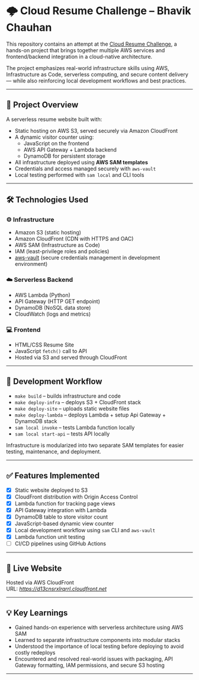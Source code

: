 # 🌩️ Cloud Resume Challenge – Bhavik Chauhan

This repository contains an attempt at the [Cloud Resume Challenge](https://cloudresumechallenge.dev/), a hands-on project that brings together multiple AWS services and frontend/backend integration in a cloud-native architecture.

The project emphasizes real-world infrastructure skills using AWS, Infrastructure as Code, serverless computing, and secure content delivery — while also reinforcing local development workflows and best practices.

---

## 🧠 Project Overview

A serverless resume website built with:

- Static hosting on AWS S3, served securely via Amazon CloudFront
- A dynamic visitor counter using:
  - JavaScript on the frontend
  - AWS API Gateway + Lambda backend
  - DynamoDB for persistent storage
- All infrastructure deployed using **AWS SAM templates**
- Credentials and access managed securely with `aws-vault`
- Local testing performed with `sam local` and CLI tools

---

## 🛠️ Technologies Used

### ⚙️ Infrastructure
- Amazon S3 (static hosting)
- Amazon CloudFront (CDN with HTTPS and OAC)
- AWS SAM (Infrastructure as Code)
- IAM (least-privilege roles and policies)
- [aws-vault](https://github.com/99designs/aws-vault) (secure credentials management in development environment)

### ☁️ Serverless Backend
- AWS Lambda (Python)
- API Gateway (HTTP GET endpoint)
- DynamoDB (NoSQL data store)
- CloudWatch (logs and metrics)

### 💻 Frontend
- HTML/CSS Resume Site
- JavaScript `fetch()` call to API
- Hosted via S3 and served through CloudFront

---

## 🔄 Development Workflow

- `make build` – builds infrastructure and code
- `make deploy-infra` – deploys S3 + CloudFront stack
- `make deploy-site` – uploads static website files
- `make deploy-lambda` – deploys Lambda + setup Api Gateway + DynamoDB stack
- `sam local invoke` – tests Lambda function locally
- `sam local start-api` – tests API locally

Infrastructure is modularized into two separate SAM templates for easier testing, maintenance, and deployment.

---

## ✅ Features Implemented

- [x] Static website deployed to S3
- [x] CloudFront distribution with Origin Access Control
- [x] Lambda function for tracking page views
- [x] API Gateway integration with Lambda
- [x] DynamoDB table to store visitor count
- [x] JavaScript-based dynamic view counter
- [x] Local development workflow using `sam` CLI and `aws-vault`
- [x] Lambda function unit testing
- [ ] CI/CD pipelines using GitHub Actions 

---

## 🔗 Live Website

Hosted via AWS CloudFront  
URL: _https://d13cnsrxlrqrrl.cloudfront.net_

---

## 💡 Key Learnings

- Gained hands-on experience with serverless architecture using AWS SAM
- Learned to separate infrastructure components into modular stacks
- Understood the importance of local testing before deploying to avoid costly redeploys
- Encountered and resolved real-world issues with packaging, API Gateway formatting, IAM permissions, and secure S3 hosting

---